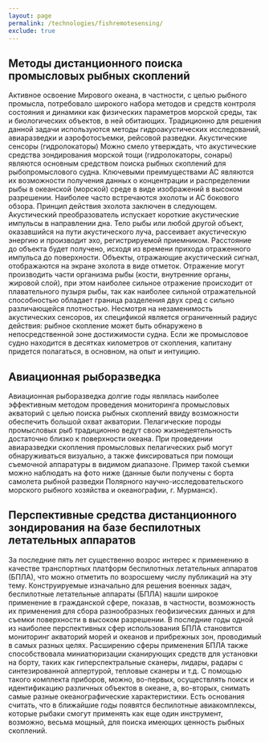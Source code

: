 ```yaml
---
layout: page
permalink: /technologies/fishremotesensing/
exclude: true
---
```


## Методы дистанционного поиска промысловых рыбных скоплений
Активное освоение Мирового океана, в частности, с целью рыбного промысла, потребовало широкого набора методов и средств контроля состояния и динамики как физических параметров морской среды, так и биологических объектов, в ней обитающих.
Традиционно для решения данной задачи используются методы гидроакустических исследований, авиаразведки и аэрофотосъемки, рейсовой разведки.
Акустические сенсоры (гидролокаторы)
Можно смело утверждать, что акустические средства зондирования морской тощи (гидролокаторы, сонары) являются основным средством поиска рыбных скоплений для рыбопромыслового судна. Ключевыми преимуществами АС являются их возможности получения данных о концентрации и распределении рыбы в океанской (морской) среде в виде изображений в высоком разрешении.
Наиболее часто встречаются эхолоты и АС бокового обзора. Принцип действия эхолота заключен в следующем. Акустический преобразователь испускает короткие акустические импульсы в направлении дна. Тело рыбы или любой другой объект, оказавшийся на пути акустического луча, рассеивает акустическую энергию и производит эхо, регистрируемой приемником. Расстояние до объекта будет получено, исходя из времени прихода отраженного импульса до поверхности. Объекты, отражающие акустический сигнал, отображаются на экране эхолота в виде отметок. Отражение могут производить части организма рыбы (кости, внутренние органы, жировой слой), при этом наиболее сильное отражение происходит от плавательного пузыря рыбы, так как наиболее сильной отражательной способностью обладает граница разделения двух сред с сильно различающейся плотностью.
Несмотря на незаменимость акустических сенсоров, их спецификой является ограниченный радиус действия: рыбное скопление может быть обнаружено в непосредственной зоне достижимости судна. Если же промысловое судно находится в десятках километров от скопления, капитану придется полагаться, в основном, на опыт и интуицию.

## Авиационная рыборазведка
Авиационная рыборазведка долгие годы являлась наиболее эффективным методом проведения мониторинга промысловых акваторий с целью поиска рыбных скоплений ввиду возможности обеспечить большой охват акватории.
Пелагические породы промысловых рыб традиционно ведут свою жизнедеятельность достаточно близко к поверхности океана. При проведении авиаразведки скопления промысловых пелагических рыб могут обнаруживаться визуально, а также фиксироваться при помощи съемочной аппаратуры в видимом диапазоне. Пример такой съемки можно наблюдать на фото ниже (данные были получены с борта самолета рыбной разведки Полярного научно-исследовательского морского рыбного хозяйства и океанографии, г. Мурманск).

## Перспективные средства дистанционного зондирования на базе беспилотных летательных аппаратов
За последние пять лет существенно возрос интерес к применению в качестве транспортных платформ беспилотных летательных аппаратов (БПЛА), что можно отметить по возросшему числу публикаций на эту тему.
Конструируемые изначально для решения военных задач, беспилотные летательные аппараты (БПЛА) нашли широкое применение в гражданской сфере, показав, в частности, возможность их применения для сбора разнообразных геофизических данных и для съемки поверхности в высоком разрешении. В последние годы одной из наиболее перспективных сфер использования БПЛА становится мониторинг акваторий морей и океанов и прибрежных зон, проводимый в самых разных целях.
Расширению сферы применения БПЛА также способствовала миниатюризации сканирующих средств для установки на борту, таких как гиперспектральные сканеры, лидары, радары с синтезированной аппертурой, тепловые сканеры и т.д. С помощью такого комплекта приборов, можно, во-первых, осуществлять поиск и идентификацию различных объектов в океане, а, во-вторых, снимать самые разные океанографические характеристики.
Есть основания считать, что в ближайшие годы появятся беспилотные авиакомплексы, которые рыбаки смогут применять как еще один инструмент, возможно, весьма мощный, для поиска имеющих ценность рыбных скоплений.
